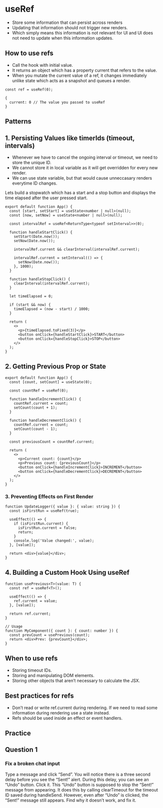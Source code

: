 # useRef

- Store some information that can persist across renders
- Updating that information should not trigger new renders.
- Which simply means this information is not relevant for UI and UI does not need to update when this information updates.


## How to use refs

- Call the hook with initial value.
- It returns an object which has a property current that refers to the value.
- When you mutate the current value of a ref, it changes immediately unlike state which acts as a snapshot and queues a render.

```tsx
const ref = useRef(0);

{ 
  current: 0 // The value you passed to useRef
}
```

## Patterns

## 1. Persisting Values like timerIds (timeout, intervals)

- Whenever we have to cancel the ongoing interval or timeout, we need to store the unique ID.
- We cannot store it in local variable as it will get overridden for every new render.
- We can use state variable, but that would cause unneccasary renders everytime ID changes.

Lets build a stopwatch which has a start and a stop button and displays the time elapsed after the user pressed start.

```tsx
export default function App() {
  const [start, setStart] = useState<number | null>(null);
  const [now, setNow] = useState<number | null>(null);

  const intervalRef = useRef<ReturnType<typeof setInterval>>(0);

  function handleStartClick() {
    setStart(Date.now());
    setNow(Date.now());

    intervalRef.current && clearInterval(intervalRef.current);

    intervalRef.current = setInterval(() => {
      setNow(Date.now());
    }, 1000);
  }

  function handleStopClick() {
    clearInterval(intervalRef.current);
  }

  let timeElapsed = 0;

  if (start && now) {
    timeElapsed = (now - start) / 1000;
  }

  return (
    <>
      <p>{timeElapsed.toFixed(3)}</p>
      <button onClick={handleStartClick}>START</button>
      <button onClick={handleStopClick}>STOP</button>
    </>
  );
}
```


## 2. Getting Previous Prop or State

```tsx
export default function App() {
  const [count, setCount] = useState(0);

  const countRef = useRef(0);

  function handleIncrementClick() {
    countRef.current = count;
    setCount(count + 1);
  }

  function handleDecrementClick() {
    countRef.current = count;
    setCount(count - 1);
  }

  const previousCount = countRef.current;

  return (
    <>
      <p>Current count: {count}</p>
      <p>Previous count: {previousCount}</p>
      <button onClick={handleIncrementClick}>INCREMENT</button>
      <button onClick={handleDecrementClick}>DECREMENT</button>
    </>
  );
}
```

### 3. Preventing Effects on First Render

```tsx
function UpdateLogger({ value }: { value: string }) {
  const isFirstRun = useRef(true);

  useEffect(() => {
    if (isFirstRun.current) {
      isFirstRun.current = false;
      return;
    }
    console.log('Value changed:', value);
  }, [value]);

  return <div>{value}</div>;
}

```

## 4. Building a Custom Hook Using useRef

```tsx
function usePrevious<T>(value: T) {
  const ref = useRef<T>();

  useEffect(() => {
    ref.current = value;
  }, [value]);

  return ref.current;
}

// Usage
function MyComponent({ count }: { count: number }) {
  const prevCount = usePrevious(count);
  return <div>Prev: {prevCount}</div>;
}

```

## When to use refs 

- Storing timeout IDs.
- Storing and manipulating DOM elements.
- Storing other objects that aren’t necessary to calculate the JSX.


## Best practices for refs 

- Don’t read or write ref.current during rendering. If we need to read some information during rendering use a state instead.
- Refs should be used inside an effect or event handlers.


## Practice


## Question 1

### Fix a broken chat input 

Type a message and click “Send”. You will notice there is a three second delay before you see the “Sent!” alert. During this delay, you can see an “Undo” button. Click it. This “Undo” button is supposed to stop the “Sent!” message from appearing. It does this by calling clearTimeout for the timeout ID saved during handleSend. However, even after “Undo” is clicked, the “Sent!” message still appears. Find why it doesn’t work, and fix it.
